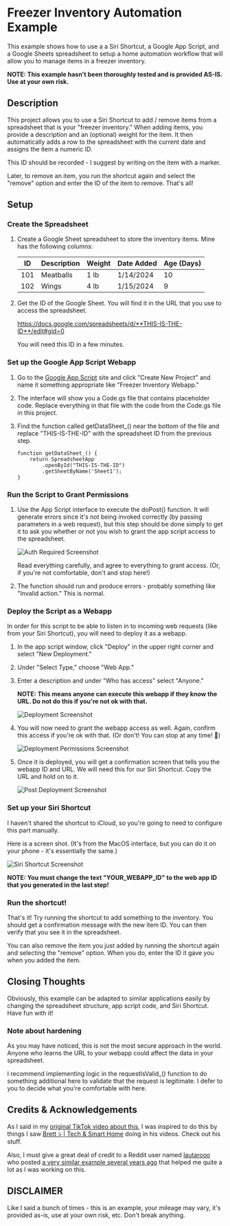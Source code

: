 # Freezer Inventory Automation Example

This example shows how to use a a Siri Shortcut, a Google App Script, and a Google Sheets spreadsheet to setup a home automation workflow that will allow you to manage items in a freezer inventory.

**NOTE: This example hasn't been thoroughly tested and is provided AS-IS. Use at your own risk.**

## Description

This project allows you to use a Siri Shortcut to add / remove items from a spreadsheet that is your "freezer inventory." When adding items, you provide a description and an (optional) weight for the item. It then automatically adds a row to the spreadsheet with the current date and assigns the item a numeric ID.

This ID should be recorded - I suggest by writing on the item with a marker. 

Later, to remove an item, you run the shortcut again and select the "remove" option and enter the ID of the item to remove. That's all!

## Setup

### Create the Spreadsheet

1. Create a Google Sheet spreadsheet to store the inventory items. Mine has the following columns:

	ID  | Description | Weight | Date Added | Age (Days)
	--- | ----------- | ------ | ---------- | ----------
	101 | Meatballs   | 1 lb   | 1/14/2024  | 10
	102 | Wings       | 4 lb   | 1/15/2024  | 9

  
2. Get the ID of the Google Sheet. You will find it in the URL that you use to access the spreadsheet.

	https://docs.google.com/spreadsheets/d/**THIS-IS-THE-ID**/edit#gid=0
	
	You will need this ID in a few minutes.
	
### Set up the Google App Script Webapp
	
1. Go to the [Google App Script](https://script.google.com) site and click "Create New Project" and name it something appropriate like "Freezer Inventory Webapp."
2. The interface will show you a Code.gs file that contains placeholder code. Replace everything in that file with the code from the Code.gs file in this project.
3. Find the function called getDataSheet_() near the bottom of the file and replace "THIS-IS-THE-ID" with the spreadsheet ID from the previous step.

	```
	function getDataSheet_() {
  		return SpreadsheetApp
    		.openById("THIS-IS-THE-ID")
    		.getSheetByName('Sheet1');
	}
	```
	
### Run the Script to Grant Permissions

1. Use the App Script interface to execute the doPost() function. It will generate errors since it's not being invoked correctly (by passing parameters in a web request), but this step should be done simply to get it to ask you whether or not you wish to grant the app script access to the spreadsheet. 

	![Auth Required Screenshot](https://github.com/josemonkey/freezer-inventory-example/blob/b04122c464d7c4758214e93999ee569eb51c78e2/docs/Screenshot%20-%20app%20script%20permissions.png)
	
	Read everything carefully, and agree to everything to grant access. (Or, if you're not comfortable, don't and stop here!)
	
2. The function should run and produce errors - probably something like "Invalid action." This is normal.

### Deploy the Script as a Webapp

In order for this script to be able to listen in to incoming web requests (like from your Siri Shortcut), you will need to deploy it as a webapp.

1. In the app script window, click "Deploy" in the upper right corner and select "New Deployment."
2. Under "Select Type," choose "Web App."
3. Enter a description and under "Who has access" select "Anyone." 

	**NOTE: This means anyone can execute this webapp if they know the URL. Do not do this if you're not ok with that.**  
	
	![Deployment Screenshot](https://github.com/josemonkey/freezer-inventory-example/blob/b04122c464d7c4758214e93999ee569eb51c78e2/docs/Screenshot%20-%20new%20deployment.png)

	
4. You will now need to grant the webapp access as well. Again, confirm this access if you're ok with that. (Or don't! You can stop at any time! 🤪)

    ![Deployment Permissions Screenshot](https://github.com/josemonkey/freezer-inventory-example/blob/b04122c464d7c4758214e93999ee569eb51c78e2/docs/Screenshot%20-%20give%20access.png)

5.  Once it is deployed, you will get a confirmation screen that tells you the webapp ID and URL. We will need this for our Siri Shortcut. Copy the URL and hold on to it.

	![Post Deployment Screenshot](https://github.com/josemonkey/freezer-inventory-example/blob/24e2403cbfbceab4d89d4e99174e8daa51fa9033/docs/Screenshot%20-%20Post%20deplyoment%20info.png)


### Set up your Siri Shortcut
I haven't shared the shortcut to iCloud, so you're going to need to configure this part manually.

Here is a screen shot. (It's from the MacOS interface, but you can do it on your phone - it's essentially the same.)

![Siri Shortcut Screenshot](https://github.com/josemonkey/freezer-inventory-example/blob/b04122c464d7c4758214e93999ee569eb51c78e2/docs/Screenshot%20-%20Siri%20Shortcut.png)

**NOTE: You must change the text "YOUR\_WEBAPP\_ID" to the web app ID that you generated in the last step!**

### Run the shortcut!

That's it! Try running the shortcut to add something to the inventory. You should get a confirmation message with the new item ID. You can then verify that you see it in the spreadsheet.

You can also remove the item you just added by running the shortcut again and selecting the "remove" option. When you do, enter the ID it gave you when you added the item.

## Closing Thoughts

Obviously, this example can be adapted to similar applications easily by changing the spreadsheet structure, app script code, and Siri Shortcut. Have fun with it!

### Note about hardening

As you may have noticed, this is not the most secure approach in the world. Anyone who learns the URL to your webapp could affect the data in your spreadsheet. 

I recommend implementing logic in the requestIsValid_() function to do something additional here to validate that the request is legitimate. I defer to you to decide what you're comfortable with here. 

## Credits & Acknowledgements

As I said in my [original TikTok video about this](https://www.tiktok.com/@the_josemonkey/video/7333726337800178975), I was inspired to do this by things I saw [Brett ⍩ | Tech & Smart Home](https://www.tiktok.com/@b_turner50) doing in his videos. Check out his stuff.

Also, I must give a great deal of credit to a Reddit user named [lautarooo](https://www.reddit.com/user/lautarooo/) who posted [a very similar example several years ago](https://www.reddit.com/r/shortcuts/comments/aafe5e/update_a_google_sheet_with_your_expenses/) that helped me quite a lot as I was working on this. 

## DISCLAIMER

Like I said a bunch of times - this is an example, your mileage may vary, it's provided as-is, use at your own risk, etc. Don't break anything.